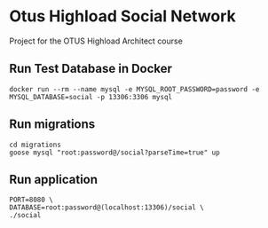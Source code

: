 # Otus Highload Social Network

Project for the OTUS Highload Architect course

## Run Test Database in Docker

```
docker run --rm --name mysql -e MYSQL_ROOT_PASSWORD=password -e MYSQL_DATABASE=social -p 13306:3306 mysql
```

## Run migrations

```
cd migrations
goose mysql "root:password@/social?parseTime=true" up
```


## Run application

```
PORT=8080 \
DATABASE=root:password@(localhost:13306)/social \
./social
```
